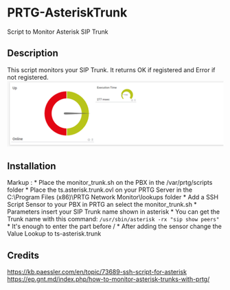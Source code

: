 # PRTG-AsteriskTrunk
Script to Monitor Asterisk SIP Trunk

## Description
This script monitors your SIP Trunk. It returns OK if registered and Error if not registered.
![PRTG Screenshot](/screenshots/prtg.png?raw=true "PRTG Screenshot")

## Installation
Markup : * Place the monitor_trunk.sh on the PBX in the /var/prtg/scripts folder
		 * Place the ts.asterisk.trunk.ovl on your PRTG Server in the C:\Program Files (x86)\PRTG Network Monitor\lookups folder
		 * Add a SSH Script Sensor to your PBX in PRTG an select the monitor_trunk.sh
		 * Parameters insert your SIP Trunk name shown in asterisk
  			* You can get the Trunk name with this command: 
  				```
  				/usr/sbin/asterisk -rx "sip show peers"
  				```
  			* It's enough to enter the part before /
		 * After adding the sensor change the Value Lookup to ts-asterisk.trunk

## Credits
https://kb.paessler.com/en/topic/73689-ssh-script-for-asterisk
https://ep.gnt.md/index.php/how-to-monitor-asterisk-trunks-with-prtg/
